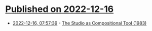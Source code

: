 # [Published on 2022-12-16](index.md)

* [2022-12-16, 07:57:39](https://news.ycombinator.com/item?id=34011991) - [The Studio as Compositional Tool (1983)](https://beatpatrol.wordpress.com/2010/02/10/brian-eno-the-studio-as-compositional-tool-1983/)
